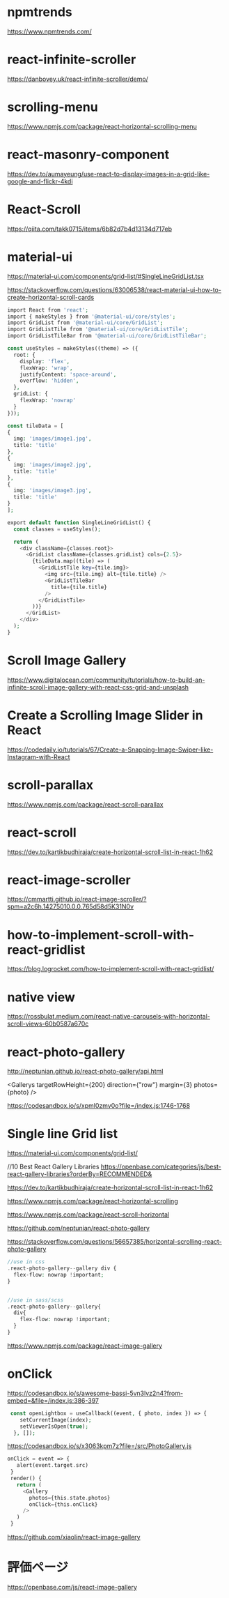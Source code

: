 # npmtrends
https://www.npmtrends.com/

# react-infinite-scroller
https://danbovey.uk/react-infinite-scroller/demo/

# scrolling-menu
https://www.npmjs.com/package/react-horizontal-scrolling-menu

# react-masonry-component
https://dev.to/aumayeung/use-react-to-display-images-in-a-grid-like-google-and-flickr-4kdi

# React-Scroll
https://qiita.com/takk0715/items/6b82d7b4d13134d717eb

# material-ui
https://material-ui.com/components/grid-list/#SingleLineGridList.tsx

https://stackoverflow.com/questions/63006538/react-material-ui-how-to-create-horizontal-scroll-cards


```php
import React from 'react';
import { makeStyles } from '@material-ui/core/styles';
import GridList from '@material-ui/core/GridList';
import GridListTile from '@material-ui/core/GridListTile';
import GridListTileBar from '@material-ui/core/GridListTileBar';

const useStyles = makeStyles((theme) => ({
  root: {
    display: 'flex',
    flexWrap: 'wrap',
    justifyContent: 'space-around',
    overflow: 'hidden',
  },
  gridList: {
    flexWrap: 'nowrap'
  }
}));

const tileData = [
{
  img: 'images/image1.jpg',
  title: 'title'
},
{
  img: 'images/image2.jpg',
  title: 'title'
},
{
  img: 'images/image3.jpg',
  title: 'title'
}
];

export default function SingleLineGridList() {
  const classes = useStyles();

  return (
    <div className={classes.root}>
      <GridList className={classes.gridList} cols={2.5}>
        {tileData.map((tile) => (
          <GridListTile key={tile.img}>
            <img src={tile.img} alt={tile.title} />            
            <GridListTileBar
              title={tile.title}
            />
          </GridListTile>
        ))}
      </GridList>
    </div>
  );
}
```
# Scroll Image Gallery
https://www.digitalocean.com/community/tutorials/how-to-build-an-infinite-scroll-image-gallery-with-react-css-grid-and-unsplash

# Create a Scrolling Image Slider in React
https://codedaily.io/tutorials/67/Create-a-Snapping-Image-Swiper-like-Instagram-with-React

# scroll-parallax
https://www.npmjs.com/package/react-scroll-parallax

#  react-scroll
https://dev.to/kartikbudhiraja/create-horizontal-scroll-list-in-react-1h62

# react-image-scroller
https://cmmartti.github.io/react-image-scroller/?spm=a2c6h.14275010.0.0.765d58d5K31N0v

# how-to-implement-scroll-with-react-gridlist
https://blog.logrocket.com/how-to-implement-scroll-with-react-gridlist/

# native view
https://rossbulat.medium.com/react-native-carousels-with-horizontal-scroll-views-60b0587a670c

# react-photo-gallery
http://neptunian.github.io/react-photo-gallery/api.html

<Gallerys targetRowHeight={200}  direction={"row"} margin={3} photos={photo} />

https://codesandbox.io/s/xpml0zmv0o?file=/index.js:1746-1768

# Single line Grid list
https://material-ui.com/components/grid-list/

//10 Best React Gallery Libraries
https://openbase.com/categories/js/best-react-gallery-libraries?orderBy=RECOMMENDED&


https://dev.to/kartikbudhiraja/create-horizontal-scroll-list-in-react-1h62

https://www.npmjs.com/package/react-horizontal-scrolling

https://www.npmjs.com/package/react-scroll-horizontal

https://github.com/neptunian/react-photo-gallery

https://stackoverflow.com/questions/56657385/horizontal-scrolling-react-photo-gallery
```php
//use in css
.react-photo-gallery--gallery div {
  flex-flow: nowrap !important;
}


//use in sass/scss
.react-photo-gallery--gallery{
  div{
    flex-flow: nowrap !important;
  }
}
```

https://www.npmjs.com/package/react-image-gallery

# onClick
 <Gallery photos={photos} onClick={openLightbox} />
 
https://codesandbox.io/s/awesome-bassi-5vn3lvz2n4?from-embed=&file=/index.js:386-397
```php
 const openLightbox = useCallback((event, { photo, index }) => {
    setCurrentImage(index);
    setViewerIsOpen(true);
  }, []);
```
https://codesandbox.io/s/x3063kpm7z?file=/src/PhotoGallery.js
 ```php
 onClick = event => {
    alert(event.target.src)
  }
  render() {
    return (
      <Gallery
        photos={this.state.photos}
        onClick={this.onClick}
      />
    )
  }
```

https://github.com/xiaolin/react-image-gallery

# 評価ページ
https://openbase.com/js/react-image-gallery
